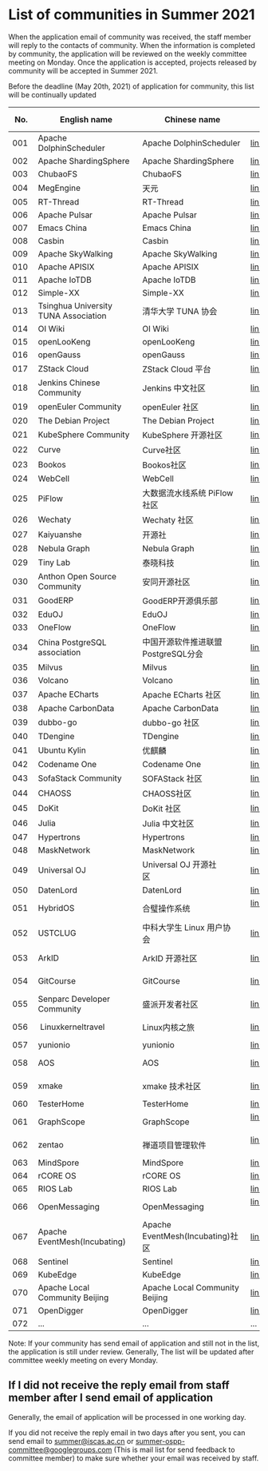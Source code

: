 # List of communities in Summer 2021

When the application email of community was received, the staff member will reply to the contacts of community. When the information is completed by community, the application will be reviewed on the weekly committee meeting on Monday. Once the application is accepted, projects released by community will be accepted in Summer 2021.

Before the deadline (May 20th, 2021) of application for community, this list will be continually updated

| No. | English name            | Chinese name            | Official Website                                       | State of application |
| --- | ----------------------- | ----------------------- | ------------------------------------------------------ | -------------------- |
| 001 | Apache DolphinScheduler | Apache DolphinScheduler | [link](https://dolphinscheduler.apache.org/)           | Accepted             |
| 002 | Apache ShardingSphere   | Apache ShardingSphere   | [link](http://shardingsphere.apache.org/index_zh.html) | Accepted             |
| 003 | ChubaoFS                | ChubaoFS                | [link](https://github.com/chubaofs/chubaofs)           | Accepted             |
| 004 | MegEngine               | 天元                    | [link](https://megengine.org.cn/)                      | Accepted             |
| 005 | RT-Thread               | RT-Thread               | [link](https://www.rt-thread.org/)                     | Accepted             |
| 006 | Apache Pulsar           | Apache Pulsar           | [link](https://pulsar.apache.org)                      | Accepted             |
| 007 | Emacs China             | Emacs China             | [link](https://emacs-china.org/)                       | Accepted             |
| 008 | Casbin                  | Casbin                  | [link](https://casbin.org/)                            | Accepted             |
| 009 | Apache SkyWalking       | Apache SkyWalking       | [link](https://skywalking.apache.org/)                 | Accepted             |
| 010 | Apache APISIX           | Apache APISIX           | [link](https://apisix.apache.org/)                     | Accepted             |
| 011 | Apache IoTDB            | Apache IoTDB            | [link](http://iotdb.apache.org/)                       | Accepted             |
| 012 | Simple-XX               | Simple-XX               | [link](https://github.com/Simple-XX)                   | Accepted             |
| 013 | Tsinghua University TUNA Association | 清华大学 TUNA 协会      | [link](https://tuna.moe/)                  | Accepted             |
| 014 | OI Wiki                 | OI Wiki                 | [link](https://oi-wiki.org)                            | Accepted             |
| 015 | openLooKeng             | openLooKeng             | [link](https://openlookeng.io/)                        | Accepted             |
| 016 | openGauss               | openGauss               | [link](https://opengauss.org)                          | Accepted             |
| 017 | ZStack Cloud            | ZStack Cloud 平台 | [link](https://www.zstack.io/)                               | Accepted             |
| 018  | Jenkins Chinese Community | Jenkins 中文社区       | [link](https://jenkins-zh.cn/)                         | Accepted            |
| 019  | openEuler Community     | openEuler 社区          | [link](https://openeuler.org/)                         | Accepted             |
| 020  | The Debian Project      | The Debian Project      | [link](https://www.debian.org)                         | Accepted             |
| 021  | KubeSphere Community    | KubeSphere 开源社区      | [link](https://kubesphere.io/)                         | Accepted             |
| 022  | Curve                   | Curve社区                | [link](https://www.opencurve.io/)                      | Accepted             |
| 023  | Bookos                  | Bookos社区               | [link]( https://www.book-os.org)                       | Accepted             |
| 024  | WebCell                 | WebCell                 | [link](https://web-cell.dev/)                           | Accepted             |
| 025  | PiFlow                 | 大数据流水线系统 PiFlow 社区 | [link](https://github.com/cas-bigdatalab/piflow)      | Accepted             |
| 026  | Wechaty                 | Wechaty 社区              | [link](https://wechaty.js.org/)                        | Accepted             |
| 027  | Kaiyuanshe              | 开源社                    | [link](https://kaiyuanshe.cn/)                         | Accepted             |
| 028  | Nebula Graph            | Nebula Graph              | [link](https://nebula-graph.io)                        | Accepted             |
| 029  | Tiny Lab                | 泰晓科技                   | [link](http://tinylab.org)                             | Accepted             |
| 030  | Anthon Open Source Community   | 安同开源社区        | [link](https://aosc.io)                        | Accepted             |
| 031  | GoodERP                 | GoodERP开源俱乐部          | [link](https://gooderp.org)                        | Accepted             |
| 032  | EduOJ                 | EduOJ          | [link](https://github.com/EduOJ)                        | Accepted    |
| 033  | OneFlow                 | OneFlow          | [link](https://github.com/Oneflow-Inc)                        | Accepted    |
| 034  | China PostgreSQL association             | 中国开源软件推进联盟PostgreSQL分会       | [link](https://www.postgresqlchina.com/)               | Accepted    |
| 035  | Milvus                 | Milvus          | [link](https://www.milvus.io/cn/)                        | Accepted    |
| 036  | Volcano                 | Volcano          | [link](https://volcano.sh/zh/)                        | Accepted    |
| 037  | Apache ECharts                 | Apache ECharts 社区          | [link](https://echarts.apache.org)                        | Accepted    |
| 038  | Apache CarbonData                 | Apache CarbonData          | [link](https://carbondata.apache.org)                        | Accepted    |
| 039  | dubbo-go                | dubbo-go 社区                 | [link](https://github.com/apache/dubbo-go)                   | Accepted    |
| 040  | TDengine                | TDengine                      | [link](https://www.taosdata.com/)                            | Accepted     |
| 041  | Ubuntu Kylin            | 优麒麟                         | [link](https://www.ubuntukylin.com)                          | Accepted     |
| 042  | Codename One            | Codename One                  | [link](https://github.com/codenameone/CodenameOne)           | Accepted     |
| 043  | SofaStack Community     | SOFAStack 社区                 | [link](https://sofastack.tech/)                              | Accepted     |
| 044  | CHAOSS                  | CHAOSS社区                     | [link](https://chaoss.community/)                            | Accepted     |
| 045  | DoKit                   | DoKit 社区                     | [link](https://www.dokit.cn/)                                | Accepted     |
| 046  | Julia                   | Julia 中文社区                  | [link](https://discourse.juliacn.com/)                      | Accepted     |
| 047  | Hypertrons              | Hypertrons                     | [link](https://hypertrons.io)                                | Accepted     |
| 048  | MaskNetwork             | MaskNetwork                    | [link](https://mask.io)                                      | Accepted     |
| 049  | Universal OJ            | Universal OJ 开源社区           | [link]( https://github.com/UniversalOJ   )                   | Accepted     |
| 050  | DatenLord               | DatenLord                      | [link]( https://datenlord.io  )                              | Accepted    |
| 051  | HybridOS                | 合璧操作系统                    | [link]( https://hybridos.fmsoft.cn/)                          | Accepted     |
| 052  | USTCLUG                 | 中科大学生 Linux 用户协会       | [link]( https://lug.ustc.edu.cn/)                              | Accepted     |
| 053  | ArkID                   | ArkID 开源社区                 | [link]( https://www.longguikeji.com/product/arkid   )          | Accepted     |
| 054  | GitCourse               | GitCourse                      | [link]( http://gitcourse-io.kfcoding.com/   )                 | Accepted     |
| 055  | Senparc Developer Community          | 盛派开发者社区     | [link]( https://dev.senparc.com/)                             | Accepted     |
| 056  | Linuxkerneltravel       | Linux内核之旅                   | [link]( http://kerneltravel.net/ )                            | Accepted     |
| 057  | yunionio                | yunionio                        | [link](  https://github.com/yunionio )                       | Accepted    |
| 058  | AOS                     | AOS                            | [link](  https://aos.dev/docs   )                             | Accepted     |
| 059  | xmake                   | xmake 技术社区                 | [link](   https://xmake.io   )                                 | Accepted     |
| 060  | TesterHome              | TesterHome                     | [link]( https://testerhome.com/ )                              | Accepted    |
| 061  | GraphScope              | GraphScope                    | [link]( https://graphscope.io)                                  | Accepted     |
| 062  | zentao                  | 禅道项目管理软件                 | [link]( https://www.zentao.net/)                              | Accepted    |
| 063  | MindSpore               | MindSpore                       | [link]( https://www.mindspore.cn)                             | Accepted    |
| 064  | rCORE OS                | rCORE OS                        | [link]( https://github.com/rcore-os/)                         | Accepted    |
| 065  | RIOS Lab                | RIOS Lab                        | [link]( https://rioslab.org)                                  | Accepted    |
| 066  | OpenMessaging           | OpenMessaging                   | [link]( http://openmessaging.cloud/)                          | Accepted    |
| 067  | Apache EventMesh(Incubating)    | Apache EventMesh(Incubating)社区       | [link]( https://eventmesh.apache.org)          | Accepted    |
| 068  | Sentinel                | Sentinel                        | [link]( https://sentinelguard.io)                             | Accepted    |
| 069  | KubeEdge                | KubeEdge                        | [link]( https://kubeedge.io)                                          | Accepted    |
| 070  | Apache Local Community Beijing      | Apache Local Community Beijing       | [link]( https://alc-beijing.github.io/alc-site/)       | Accepted    |
| 071  | OpenDigger              | OpenDigger                      | [link]( https://github.com/X-lab2017/open-digger)           | Accepted    |
| 072  | ...                     | ...                | ...         | ...    |



Note: If your community has send email of application and still not in the list, the application is still under review. Generally, The list will be updated after committee weekly meeting on every Monday.

## If I did not receive the reply email from staff member after I send email of application

Generally, the email of application will be processed in one working day.

If you did not receive the reply email in two days after you sent, you can send email to summer@iscas.ac.cn or summer-ospp-committee@googlegroups.com (This is mail list for send feedback to committee member) to make sure whether your email was received by staff.
